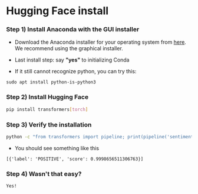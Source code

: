 # Hugging Face install

### Step 1) Install Anaconda with the GUI installer

* Download the Anaconda installer for your operating system from [here](https://www.anaconda.com/products/individual#Downloads). We recommend using the graphical installer.
* Last install step: say **"yes"** to initializing Conda



* If it still cannot recognize python, you can try this:

```shell
sudo apt install python-is-python3
```

### Step 2) Install Hugging Face

```bash
pip install transformers[torch]
```

### Step 3) Verify the installation

```bash
python -c "from transformers import pipeline; print(pipeline('sentiment-analysis')('I love you'))"
```

* You should see something like this

```text
[{'label': 'POSITIVE', 'score': 0.9998656511306763}]
``` 

### Step 4) Wasn't that easy?

```
Yes!
```
